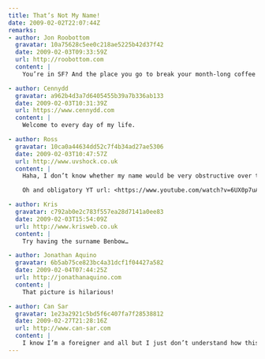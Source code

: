 ```yaml
---
title: That’s Not My Name!
date: 2009-02-02T22:07:44Z
remarks:
- author: Jon Roobottom
  gravatar: 10a75628c5ee0c218ae5225b42d37f42
  date: 2009-02-03T09:33:59Z
  url: http://roobottom.com
  content: |
    You’re in SF? And the place you go to break your month-long coffee fast is Starbucks?! Oh, for shame sir.

- author: Cennydd
  gravatar: a962b4d3a7d6405455b39a7b336ab133
  date: 2009-02-03T10:31:39Z
  url: https://www.cennydd.com
  content: |
    Welcome to every day of my life.

- author: Ross
  gravatar: 10ca0a44634dd52c7f4b34ad27ae5306
  date: 2009-02-03T10:47:57Z
  url: http://www.uvshock.co.uk
  content: |
    Haha, I don’t know whether my name would be very obstructive over there. I’ve had someone think I was “Gus” (for two years) before…

    Oh and obligatory YT url: <https://www.youtube.com/watch?v=6UX0p7uAW2s>

- author: Kris
  gravatar: c792ab0e2c783f557ea28d7141a0ee83
  date: 2009-02-03T15:54:09Z
  url: http://www.krisweb.co.uk
  content: |
    Try having the surname Benbow…

- author: Jonathan Aquino
  gravatar: 6b5ab75ce823bc4a31dcf1f04427a582
  date: 2009-02-04T07:44:25Z
  url: http://jonathanaquino.com
  content: |
    That picture is hilarious!

- author: Can Sar
  gravatar: 1e23a2921c5bd5f6c407fa7f28538812
  date: 2009-02-27T21:28:16Z
  url: http://www.can-sar.com
  content: |
    I know I’m a foreigner and all but I just don’t understand how this is possible…
---
```


